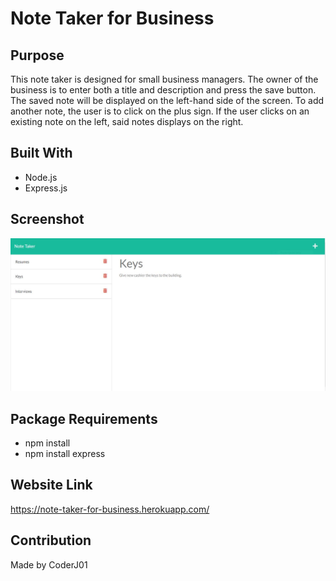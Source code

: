 # Note Taker for Business

## Purpose
This note taker is designed for small business managers. The owner of the business is to enter both a title and description and press the save button. The saved note will be displayed on the left-hand side of the screen. To add another note, the user is to click on the plus sign. If the user clicks on an existing note on the left, said notes displays on the right.

## Built With
 * Node.js
 * Express.js

## Screenshot
![Alt text](./assets/images/image-screenshot.JPG?raw=true "Note Taker")

## Package Requirements
   * npm install
   * npm install express

## Website Link
https://note-taker-for-business.herokuapp.com/

## Contribution
Made by CoderJ01